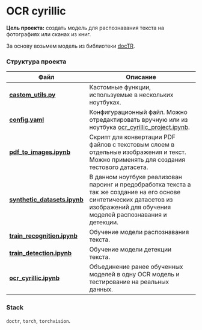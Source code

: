 # OCR cyrillic

**Цель проекта:** создать модель для распознавания текста на фотографиях или сканах из книг.

За основу возьмем модель из библиотеки [docTR](https://github.com/mindee/doctr).

### Структура проекта
| Файл | Описание |
| --- | --- |
| **[castom_utils.py](castom_utils.py)** | Кастомные функции, используемые в нескольких ноутбуках. |
| **[config.yaml](config.yaml)** | Конфигурационный файл. Можно отредактировать вручную или из ноутбука [ocr_cyrillic_project.ipynb](ocr_cyrillic_project.ipynb). |
| **[pdf_to_images.ipynb](pdf_to_images.ipynb)** | Скрипт для конвертации PDF файлов с текстовым слоем в отдельные изображения и текст. Можно применять для создания тестового датасета. |
| **[synthetic_datasets.ipynb](synthetic_datasets.ipynb)** | В данном ноутбуке реализован парсинг и предобработка текста а так же создание на его основе синтетических датасетов из изображений для обучения моделей распознавания и детекции. |
| **[train_recognition.ipynb](train_recognition.ipynb)** | Обучение модели распознавания текста. |
| **[train_detection.ipynb](train_detection.ipynb)** | Обучение модели детекции текста. |
| **[ocr_cyrillic.ipynb](ocr_cyrillic.ipynb)** | Объединение ранее обученных моделей в одну OCR модель и тестирование на реальных данных. |


### Stack
`doctr`, `torch`, `torchvision`.